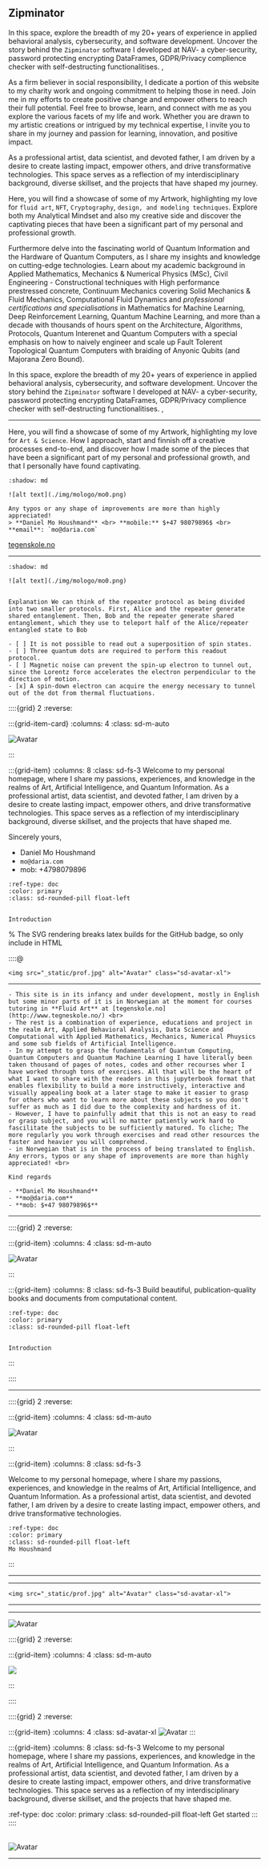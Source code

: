 ## Zipminator

In this space, explore the breadth of my 20+ years of experience in applied behavioral analysis, cybersecurity, and software development. Uncover the story behind the `Zipminator` software I developed at NAV- a cyber-security, password protecting encrypting DataFrames, GDPR/Privacy complience checker with self-destructing functionalitises.    ,

As a firm believer in social responsibility, I dedicate a portion of this website to my charity work and ongoing commitment to helping those in need. Join me in my efforts to create positive change and empower others to reach their full potential.
Feel free to browse, learn, and connect with me as you explore the various facets of my life and work. Whether you are drawn to my artistic creations or intrigued by my technical expertise, I invite you to share in my journey and passion for learning, innovation, and positive impact.

As a professional artist, data scientist, and devoted father, I am driven by a desire to create lasting impact, empower others, and drive transformative technologies. This space serves as a reflection of my interdisciplinary background, diverse skillset, and the projects that have shaped my journey.

Here, you will find a showcase of some of my Artwork, highlighting my love for `fluid art`, `NFT`, `Cryptography`, `design, and modeling techniques`. Explore both my Analytical Mindset and also my creative side and discover the captivating pieces that have been a significant part of my personal and professional growth.

Furthermore delve into the fascinating world of Quantum Information and the Hardware of Quantum Computers, as I share my insights and knowledge on cutting-edge technologies. Learn about my academic background in Applied Mathematics, Mechanics & Numerical Physics (MSc), Civil Engineering - Constructional techniques with High performance prestressed concrete, Continuum Mechanics covering Solid Mechanics & Fluid Mechanics, Computational Fluid Dynamics and *professional certifications and specialisations* in Mathematics for Machine Learning, Deep Reinforcement Learning, Quantum Machine Learning, and more than a decade with thousands of hours spent on the Architecture, Algorithms, Protocols, Quantum Interenet and Quantum Computers with a special emphasis on how to naively engineer and scale up Fault Tolerent Topological Quantum Computers with braiding of Anyonic Qubits (and Majorana Zero Bound).

In this space, explore the breadth of my 20+ years of experience in applied behavioral analysis, cybersecurity, and software development. Uncover the story behind the `Zipminator` software I developed at NAV- a cyber-security, password protecting encrypting DataFrames, GDPR/Privacy complience checker with self-destructing functionalitises.    ,




---
Here, you will find a showcase of some of my Artwork, highlighting my love for `Art & Science`. How I approach, start and finnish off a creative processes end-to-end, and discover how I made some of the pieces that have been a significant part of my personal and professional growth, and that I personally have found captivating. <br>

```{grid-item-card}
:shadow: md

![alt text](./img/mologo/mo0.png)
```

```{note} Improvements!
Any typos or any shape of improvements are more than highly appreciated! 
> **Daniel Mo Houshmand** <br> **mobile:** $+47 98079896$ <br> **email**: `mo@daria.com`
```

[tegenskole.no](http://www.tegneskole.no/)

---

```{grid-item-card}
:shadow: md

![alt text](./img/mologo/mo0.png)
```

```{tableofcontents}
```

```{admonition} Explanation
Explanation We can think of the repeater protocol as being divided into two smaller protocols. First, Alice and the repeater generate shared entanglement. Then, Bob and the repeater generate shared entanglement, which they use to teleport half of the Alice/repeater entangled state to Bob

- [ ] It is not possible to read out a superposition of spin states.
- [ ] Three quantum dots are required to perform this readout protocol.
- [ ] Magnetic noise can prevent the spin-up electron to tunnel out, since the Lorentz force accelerates the electron perpendicular to the direction of motion.
- [x] A spin-down electron can acquire the energy necessary to tunnel out of the dot from thermal fluctuations.
```

::::{grid} 2
:reverse:

:::{grid-item-card}
:columns: 4
:class: sd-m-auto

<img src="_static/prof.jpg" alt="Avatar" class="sd-avatar-xl">

:::

:::{grid-item}
:columns: 8
:class: sd-fs-3
Welcome to my personal homepage, where I share my passions, experiences, and knowledge in the realms of Art, Artificial Intelligence, and Quantum Information. As a professional artist, data scientist, and devoted father, I am driven by a desire to create lasting impact, empower others, and drive transformative technologies. This space serves as a reflection of my interdisciplinary background, diverse skillset, and the projects that have shaped me. <br>

Sincerely yours, <br>

- Daniel Mo Houshmand
- `mo@daria.com`
- mob: $+47 98079896$

```{button-ref} intro
:ref-type: doc
:color: primary
:class: sd-rounded-pill float-left


Introduction
```

% The SVG rendering breaks latex builds for the GitHub badge, so only include in HTML

::::@

```{grid-item-card} sd-avatar-xl
<img src="_static/prof.jpg" alt="Avatar" class="sd-avatar-xl">
```

---

```{admination} Work in progress
- This site is in its infancy and under development, mostly in English but some minor parts of it is in Norwegian at the moment for courses tutoring in **Fluid Art** at [tegenskole.no](http://www.tegneskole.no/) <br> 
- The rest is a combination of experience, educations and project in the realm Art, Applied Behavioral Analysis, Data Science and Computational with Applied Mathematics, Mechanics, Numerical Phuysics and some sub fields of Artificial Intelligence. 
- In my attempt to grasp the fundamentals of Quantum Computing, Quantum Computers and Quantum Machine Learning I have literally been taken thousand of pages of notes, codes and other recourses wher I have worked through tons of exercises. All that will be the heart of what I want to share with the readers in this jupyterbook format that enables flexibility to build a more instructively, interactive and visually appealing book at a later stage to make it easier to grasp for others who want to learn more about these subjects so you don't suffer as much as I did due to the complexity and hardness of it. 
- However, I have to painfully admit that this is not an easy to read or grasp subject, and you will no matter patiently work hard to fascilitate the subjects to be sufficiently matured. To cliche; The more regularly you work through exercises and read other resources the faster and heavier you will comprehend. 
- in Norwegian that is in the process of being translated to English.
Any errors, typos or any shape of improvements are more than highly appreciated! <br>

Kind regards 

- **Daniel Mo Houshmand** 
- **mo@daria.com**
- **mob: $+47 98079896$**
```

---

::::{grid} 2
:reverse:

:::{grid-item}
:columns: 4
:class: sd-m-auto

<img src="_static/prof.jpg" alt="Avatar" class="sd-avatar-xl">

:::

:::{grid-item}
:columns: 8
:class: sd-fs-3
Build beautiful, publication-quality books and documents from computational content.

```{button-ref} intro
:ref-type: doc
:color: primary
:class: sd-rounded-pill float-left


Introduction
```

:::

::::

---
::::{grid} 2
:reverse:

:::{grid-item}
:columns: 4
:class: sd-m-auto

<img src="_static/prof.jpg" alt="Avatar" class="sd-avatar-xl">

:::

:::{grid-item}
:columns: 8
:class: sd-fs-3

Welcome to my personal homepage, where I share my passions, experiences, and knowledge in the realms of Art, Artificial Intelligence, and Quantum Information. As a professional artist, data scientist, and devoted father, I am driven by a desire to create lasting impact, empower others, and drive transformative technologies.

```{button-ref} intro
:ref-type: doc
:color: primary
:class: sd-rounded-pill float-left
Mo Houshmand
```

:::

---

---

```{grid-item-card} sd-avatar-xl
<img src="_static/prof.jpg" alt="Avatar" class="sd-avatar-xl">
```

---



---
<img src="img/prof.jpg" alt="Avatar" class="sd-avatar-xl">

::::{grid} 2
:reverse:

:::{grid-item}
:columns: 4
:class: sd-m-auto

<img src="images/logo-square.svg" />

:::

::::

::::{grid} 2
:reverse:

:::{grid-item}
:columns: 4
:class: sd-avatar-xl
<img src="img/prof.jpg" alt="Avatar" class="sd-avatar-xl">
:::

:::{grid-item}
:columns: 8
:class: sd-fs-3
Welcome to my personal homepage, where I share my passions, experiences, and knowledge in the realms of Art, Artificial Intelligence, and Quantum Information. As a professional artist, data scientist, and devoted father, I am driven by a desire to create lasting impact, empower others, and drive transformative technologies. This space serves as a reflection of my interdisciplinary background, diverse skillset, and the projects that have shaped me. <br>

:ref-type: doc
:color: primary
:class: sd-rounded-pill float-left
Get started
:::
::::

<br>

<img src="_static/prof.jpg" alt="Avatar" class="sd-avatar-xl">

---
